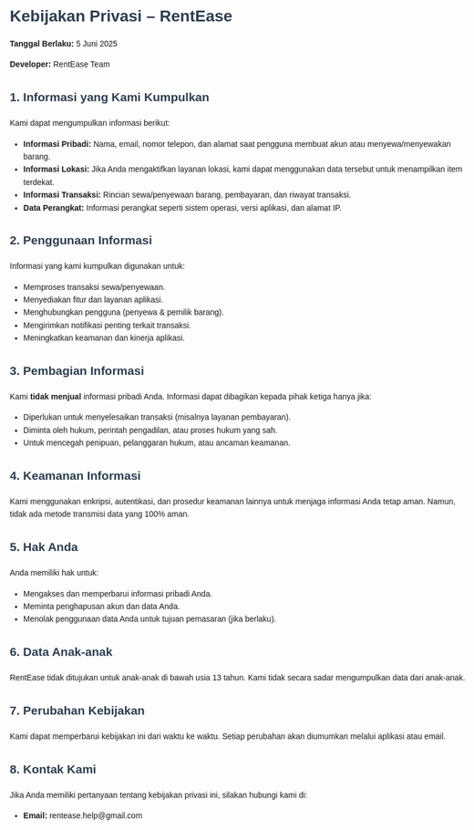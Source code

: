 
<head>
  <meta charset="UTF-8">
  <meta name="viewport" content="width=device-width, initial-scale=1">
  <title>Kebijakan Privasi - RentEase</title>
  <style>
    body {
      font-family: Arial, sans-serif;
      margin: 2em;
      line-height: 1.6;
      max-width: 800px;
    }
    h1, h2 {
      color: #2c3e50;
    }
    h1 {
      font-size: 2em;
      margin-bottom: 0.2em;
    }
    p {
      margin: 1em 0;
    }
  </style>
</head>
<body>

  <h1>Kebijakan Privasi – RentEase</h1>
  <p><strong>Tanggal Berlaku:</strong> 5 Juni 2025</p>
  <p><strong>Developer:</strong> RentEase Team</p>

  <h2>1. Informasi yang Kami Kumpulkan</h2>
  <p>Kami dapat mengumpulkan informasi berikut:</p>
  <ul>
    <li><strong>Informasi Pribadi:</strong> Nama, email, nomor telepon, dan alamat saat pengguna membuat akun atau menyewa/menyewakan barang.</li>
    <li><strong>Informasi Lokasi:</strong> Jika Anda mengaktifkan layanan lokasi, kami dapat menggunakan data tersebut untuk menampilkan item terdekat.</li>
    <li><strong>Informasi Transaksi:</strong> Rincian sewa/penyewaan barang, pembayaran, dan riwayat transaksi.</li>
    <li><strong>Data Perangkat:</strong> Informasi perangkat seperti sistem operasi, versi aplikasi, dan alamat IP.</li>
  </ul>

  <h2>2. Penggunaan Informasi</h2>
  <p>Informasi yang kami kumpulkan digunakan untuk:</p>
  <ul>
    <li>Memproses transaksi sewa/penyewaan.</li>
    <li>Menyediakan fitur dan layanan aplikasi.</li>
    <li>Menghubungkan pengguna (penyewa & pemilik barang).</li>
    <li>Mengirimkan notifikasi penting terkait transaksi.</li>
    <li>Meningkatkan keamanan dan kinerja aplikasi.</li>
  </ul>

  <h2>3. Pembagian Informasi</h2>
  <p>Kami <strong>tidak menjual</strong> informasi pribadi Anda. Informasi dapat dibagikan kepada pihak ketiga hanya jika:</p>
  <ul>
    <li>Diperlukan untuk menyelesaikan transaksi (misalnya layanan pembayaran).</li>
    <li>Diminta oleh hukum, perintah pengadilan, atau proses hukum yang sah.</li>
    <li>Untuk mencegah penipuan, pelanggaran hukum, atau ancaman keamanan.</li>
  </ul>

  <h2>4. Keamanan Informasi</h2>
  <p>Kami menggunakan enkripsi, autentikasi, dan prosedur keamanan lainnya untuk menjaga informasi Anda tetap aman. Namun, tidak ada metode transmisi data yang 100% aman.</p>

  <h2>5. Hak Anda</h2>
  <p>Anda memiliki hak untuk:</p>
  <ul>
    <li>Mengakses dan memperbarui informasi pribadi Anda.</li>
    <li>Meminta penghapusan akun dan data Anda.</li>
    <li>Menolak penggunaan data Anda untuk tujuan pemasaran (jika berlaku).</li>
  </ul>

  <h2>6. Data Anak-anak</h2>
  <p>RentEase tidak ditujukan untuk anak-anak di bawah usia 13 tahun. Kami tidak secara sadar mengumpulkan data dari anak-anak.</p>

  <h2>7. Perubahan Kebijakan</h2>
  <p>Kami dapat memperbarui kebijakan ini dari waktu ke waktu. Setiap perubahan akan diumumkan melalui aplikasi atau email.</p>

  <h2>8. Kontak Kami</h2>
  <p>Jika Anda memiliki pertanyaan tentang kebijakan privasi ini, silakan hubungi kami di:</p>
  <ul>
    <li><strong>Email:</strong> rentease.help@gmail.com</li>
  </ul>

</body>

